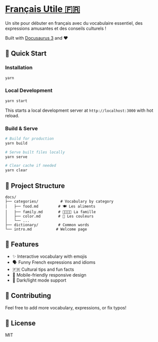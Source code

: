 # [Français Utile 🇫🇷](https://francais-utile.vercel.app)

Un site pour débuter en français avec du vocabulaire essentiel, des expressions amusantes et des conseils culturels !

Built with [Docusaurus 3](https://docusaurus.io/) and ❤️

## 🚀 Quick Start

### Installation

```bash
yarn
```

### Local Development

```bash
yarn start
```

This starts a local development server at `http://localhost:3000` with hot reload.

### Build & Serve

```bash
# Build for production
yarn build

# Serve built files locally 
yarn serve

# Clear cache if needed
yarn clear
```

## 📁 Project Structure

```
docs/
├── categories/          # Vocabulary by category
│   ├── food.md         # 🍽️ Les aliments
│   ├── family.md       # 👨‍👩‍👧‍👦 La famille  
│   ├── color.md        # 🌈 Les couleurs
│   └── ...
├── dictionary/         # Common words
└── intro.md           # Welcome page
```

## 🎨 Features

- ✨ Interactive vocabulary with emojis
- 🗣️ Funny French expressions and idioms  
- 🇫🇷 Cultural tips and fun facts
- 📱 Mobile-friendly responsive design
- 🌙 Dark/light mode support

## 🤝 Contributing

Feel free to add more vocabulary, expressions, or fix typos! 

## 📝 License

MIT
